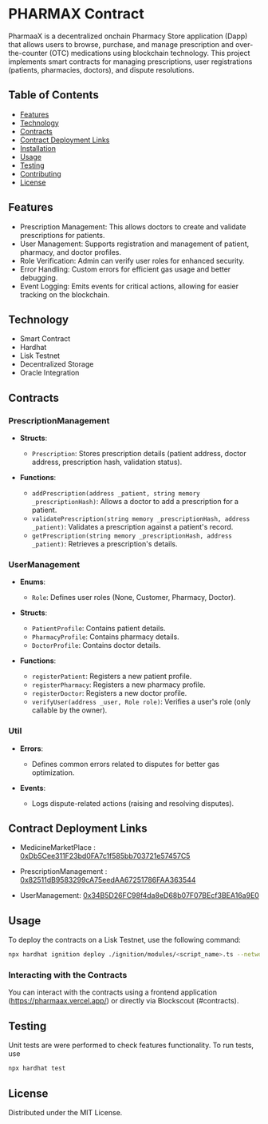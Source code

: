 # PHARMAX Contract

PharmaaX is a decentralized onchain Pharmacy Store application (Dapp) that allows users to browse, purchase, and manage prescription and over-the-counter (OTC) medications using blockchain technology. This project implements smart contracts for managing prescriptions, user registrations (patients, pharmacies, doctors), and dispute resolutions.

## Table of Contents

- [Features](#features)
- [Technology](#technology)
- [Contracts](#contracts)
- [Contract Deployment Links](#contract-Deployment-Links)
- [Installation](#installation)
- [Usage](#usage)
- [Testing](#testing)
- [Contributing](#contributing)
- [License](#license)



## Features

- Prescription Management: This allows doctors to create and validate prescriptions for patients.
- User Management: Supports registration and management of patient, pharmacy, and doctor profiles.
- Role Verification: Admin can verify user roles for enhanced security.
- Error Handling: Custom errors for efficient gas usage and better debugging.
- Event Logging: Emits events for critical actions, allowing for easier tracking on the blockchain.


## Technology

- Smart Contract
- Hardhat
- Lisk Testnet
- Decentralized Storage
- Oracle Integration

## Contracts

### PrescriptionManagement

- **Structs**:
  - `Prescription`: Stores prescription details (patient address, doctor address, prescription hash, validation status).

- **Functions**:
  - `addPrescription(address _patient, string memory _prescriptionHash)`: Allows a doctor to add a prescription for a patient.
  - `validatePrescription(string memory _prescriptionHash, address _patient)`: Validates a prescription against a patient's record.
  - `getPrescription(string memory _prescriptionHash, address _patient)`: Retrieves a prescription's details.

### UserManagement

- **Enums**:
  - `Role`: Defines user roles (None, Customer, Pharmacy, Doctor).

- **Structs**:
  - `PatientProfile`: Contains patient details.
  - `PharmacyProfile`: Contains pharmacy details.
  - `DoctorProfile`: Contains doctor details.

- **Functions**:
  - `registerPatient`: Registers a new patient profile.
  - `registerPharmacy`: Registers a new pharmacy profile.
  - `registerDoctor`: Registers a new doctor profile.
  - `verifyUser(address _user, Role role)`: Verifies a user's role (only callable by the owner).

### Util

- **Errors**:
  - Defines common errors related to disputes for better gas optimization.

- **Events**:
  - Logs dispute-related actions (raising and resolving disputes).


## Contract Deployment Links

- MedicineMarketPlace : [0xDb5Cee311F23bd0FA7c1f585bb703721e57457C5](https://sepolia-blockscout.lisk.com//address/0xDb5Cee311F23bd0FA7c1f585bb703721e57457C5#code)

- PrescriptionManagement : [0x82511dB9583299cA75eedAA67251786FAA363544](https://sepolia-blockscout.lisk.com/address/0x82511dB9583299cA75eedAA67251786FAA363544#code)

- UserManagement: [0x34B5D26FC98f4da8eD68b07F07BEcf3BEA16a9E0](https://sepolia-blockscout.lisk.com/address/0x34B5D26FC98f4da8eD68b07F07BEcf3BEA16a9E0#code)


## Usage

To deploy the contracts on a Lisk Testnet, use the following command:

```bash
npx hardhat ignition deploy ./ignition/modules/<script_name>.ts --network lisk-sepolia
```

### Interacting with the Contracts

You can interact with the contracts using a frontend application (https://pharmaax.vercel.app/) or directly via Blockscout (#contracts).


## Testing

Unit tests are were performed to check features functionality. To run tests, use

```bash
npx hardhat test
```


## License
Distributed under the MIT License.





